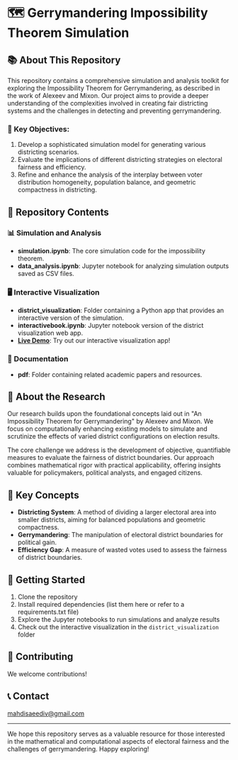# 🗺️ Gerrymandering Impossibility Theorem Simulation



## 📚 About This Repository

This repository contains a comprehensive simulation and analysis toolkit for exploring the Impossibility Theorem for Gerrymandering, as described in the work of Alexeev and Mixon. Our project aims to provide a deeper understanding of the complexities involved in creating fair districting systems and the challenges in detecting and preventing gerrymandering.

### 🎯 Key Objectives:

1. Develop a sophisticated simulation model for generating various districting scenarios.
2. Evaluate the implications of different districting strategies on electoral fairness and efficiency.
3. Refine and enhance the analysis of the interplay between voter distribution homogeneity, population balance, and geometric compactness in districting.

## 🧪 Repository Contents

### 📊 Simulation and Analysis

- **simulation.ipynb**: The core simulation code for the impossibility theorem.
- **data_analysis.ipynb**: Jupyter notebook for analyzing simulation outputs saved as CSV files.

### 🖥️ Interactive Visualization

- **district_visualization**: Folder containing a Python app that provides an interactive version of the simulation.
- **interactivebook.ipynb**: Jupyter notebook version of the district visualization web app.
- **[Live Demo](https://gerrymandering-989f636aaf2b.herokuapp.com/)**: Try out our interactive visualization app! 

### 📄 Documentation

- **pdf**: Folder containing related academic papers and resources.

## 🔬 About the Research

Our research builds upon the foundational concepts laid out in "An Impossibility Theorem for Gerrymandering" by Alexeev and Mixon. We focus on computationally enhancing existing models to simulate and scrutinize the effects of varied district configurations on election results.

The core challenge we address is the development of objective, quantifiable measures to evaluate the fairness of district boundaries. Our approach combines mathematical rigor with practical applicability, offering insights valuable for policymakers, political analysts, and engaged citizens.

## 🔑 Key Concepts

- **Districting System**: A method of dividing a larger electoral area into smaller districts, aiming for balanced populations and geometric compactness.
- **Gerrymandering**: The manipulation of electoral district boundaries for political gain.
- **Efficiency Gap**: A measure of wasted votes used to assess the fairness of district boundaries.

## 🚀 Getting Started

1. Clone the repository
2. Install required dependencies (list them here or refer to a requirements.txt file)
3. Explore the Jupyter notebooks to run simulations and analyze results
4. Check out the interactive visualization in the `district_visualization` folder

## 🤝 Contributing

We welcome contributions! 

## 📞 Contact

mahdisaeediv@gmail.com

---

We hope this repository serves as a valuable resource for those interested in the mathematical and computational aspects of electoral fairness and the challenges of gerrymandering. Happy exploring!
